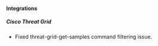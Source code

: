 
#### Integrations
##### Cisco Threat Grid
- Fixed threat-grid-get-samples command filtering issue. 
